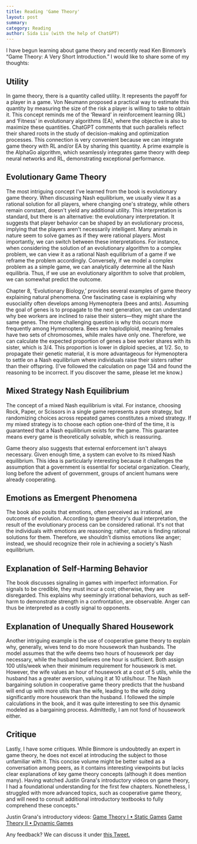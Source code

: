 ```yaml
---
title: Reading 'Game Theory'
layout: post
summary: 
category: Reading
author: Sida Liu (with the help of ChatGPT)
---
```

I have begun learning about game theory and recently read Ken Binmore’s “Game Theory: A Very Short Introduction.” I would like to share some of my thoughts:

## Utility

In game theory, there is a quantity called utility. It represents the payoff for a player in a game. Von Neumann proposed a practical way to estimate this quantity by measuring the size of the risk a player is willing to take to obtain it. This concept reminds me of the ‘Reward’ in reinforcement learning (RL) and ‘Fitness’ in evolutionary algorithms (EA), where the objective is also to maximize these quantities. ChatGPT comments that such parallels reflect their shared roots in the study of decision-making and optimization processes. This connection is very convenient because we can integrate game theory with RL and/or EA by sharing this quantity. A prime example is the AlphaGo algorithm, which seamlessly integrates game theory with deep neural networks and RL, demonstrating exceptional performance.

## Evolutionary Game Theory

The most intriguing concept I’ve learned from the book is evolutionary game theory. When discussing Nash equilibrium, we usually view it as a rational solution for all players, where changing one's strategy, while others remain constant, doesn't yield any additional utility. This interpretation is standard, but there is an alternative: the evolutionary interpretation. It suggests that player behavior can be shaped by an evolutionary process, implying that the players aren't necessarily intelligent. Many animals in nature seem to solve games as if they were rational players. Most importantly, we can switch between these interpretations. For instance, when considering the solution of an evolutionary algorithm to a complex problem, we can view it as a rational Nash equilibrium of a game if we reframe the problem accordingly. Conversely, if we model a complex problem as a simple game, we can analytically determine all the Nash equilibria. Thus, if we use an evolutionary algorithm to solve that problem, we can somewhat predict the outcome.

Chapter 8, ‘Evolutionary Biology,’ provides several examples of game theory explaining natural phenomena. One fascinating case is explaining why eusociality often develops among Hymenoptera (bees and ants). Assuming the goal of genes is to propagate to the next generation, we can understand why bee workers are inclined to raise their sisters—they might share the same genes. The more challenging question is why this occurs more frequently among Hymenoptera. Bees are haplodiploid, meaning females have two sets of chromosomes, while males have only one. Therefore, we can calculate the expected proportion of genes a bee worker shares with its sister, which is 3/4. This proportion is lower in diploid species, at 1/2. So, to propagate their genetic material, it is more advantageous for Hymenoptera to settle on a Nash equilibrium where individuals raise their sisters rather than their offspring. (I’ve followed the calculation on page 134 and found the reasoning to be incorrect. If you discover the same, please let me know.)

## Mixed Strategy Nash Equilibrium

The concept of a mixed Nash equilibrium is vital. For instance, choosing Rock, Paper, or Scissors in a single game represents a pure strategy, but randomizing choices across repeated games constitutes a mixed strategy. If my mixed strategy is to choose each option one-third of the time, it is guaranteed that a Nash equilibrium exists for the game. This guarantee means every game is theoretically solvable, which is reassuring.

Game theory also suggests that external enforcement isn't always necessary. Given enough time, a system can evolve to its mixed Nash equilibrium. This idea is particularly interesting because it challenges the assumption that a government is essential for societal organization. Clearly, long before the advent of government, groups of ancient humans were already cooperating.

## Emotions as Emergent Phenomena

The book also posits that emotions, often perceived as irrational, are outcomes of evolution. According to game theory's dual interpretation, the result of the evolutionary process can be considered rational. It's not that the individuals with emotions are reasoning; rather, nature is finding rational solutions for them. Therefore, we shouldn't dismiss emotions like anger; instead, we should recognize their role in achieving a society's Nash equilibrium.

## Explanation of Self-Harming Behavior

The book discusses signaling in games with imperfect information. For signals to be credible, they must incur a cost; otherwise, they are disregarded. This explains why seemingly irrational behaviors, such as self-harm to demonstrate strength in a confrontation, are observable. Anger can thus be interpreted as a costly signal to opponents.

## Explanation of Unequally Shared Housework

Another intriguing example is the use of cooperative game theory to explain why, generally, wives tend to do more housework than husbands. The model assumes that the wife deems two hours of housework per day necessary, while the husband believes one hour is sufficient. Both assign 100 utils/week when their minimum requirement for housework is met. However, the wife values an hour of housework at a cost of 5 utils, while the husband has a greater aversion, valuing it at 10 utils/hour. The Nash bargaining solution in cooperative game theory predicts that the husband will end up with more utils than the wife, leading to the wife doing significantly more housework than the husband. I followed the simple calculations in the book, and it was quite interesting to see this dynamic modeled as a bargaining process. Admittedly, I am not fond of housework either.

## Critique

Lastly, I have some critiques. While Binmore is undoubtedly an expert in game theory, he does not excel at introducing the subject to those unfamiliar with it. This concise volume might be better suited as a conversation among peers, as it contains interesting viewpoints but lacks clear explanations of key game theory concepts (although it does mention many). Having watched Justin Grana's introductory videos on game theory, I had a foundational understanding for the first few chapters. Nonetheless, I struggled with more advanced topics, such as cooperative game theory, and will need to consult additional introductory textbooks to fully comprehend these concepts."

Justin Grana's introductory videos: 
[Game Theory I • Static Games](https://gts.complexityexplorer.org/courses/69-game-theory-i-static-games)
[Game Theory II • Dynamic Games](https://gts.complexityexplorer.org/courses/78-game-theory-ii-dynamic-games)

Any feedback? We can discuss it under [this Tweet. <i class="fab fa-twitter"></i>](https://twitter.com/liusida2007/status/1711759869060190359)
